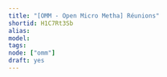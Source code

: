 ```yaml
---
title: "[OMM - Open Micro Metha] Réunions"
shortid: H1C7Rt3Sb
alias:
model:
tags:
node: ["omm"]
draft: yes
---
```

